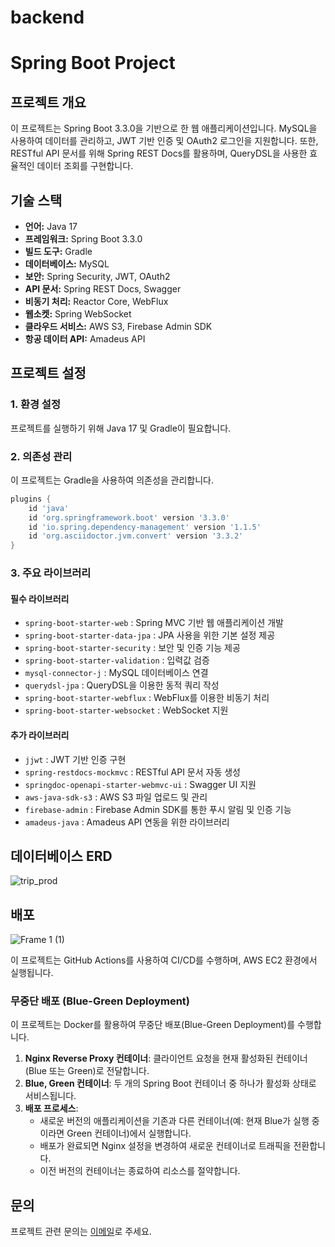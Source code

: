 # backend

# Spring Boot Project

## 프로젝트 개요
이 프로젝트는 Spring Boot 3.3.0을 기반으로 한 웹 애플리케이션입니다. MySQL을 사용하여 데이터를 관리하고, JWT 기반 인증 및 OAuth2 로그인을 지원합니다. 또한, RESTful API 문서를 위해 Spring REST Docs를 활용하며, QueryDSL을 사용한 효율적인 데이터 조회를 구현합니다.

## 기술 스택
- **언어:** Java 17
- **프레임워크:** Spring Boot 3.3.0
- **빌드 도구:** Gradle
- **데이터베이스:** MySQL
- **보안:** Spring Security, JWT, OAuth2
- **API 문서:** Spring REST Docs, Swagger
- **비동기 처리:** Reactor Core, WebFlux
- **웹소켓:** Spring WebSocket
- **클라우드 서비스:** AWS S3, Firebase Admin SDK
- **항공 데이터 API:** Amadeus API

## 프로젝트 설정
### 1. 환경 설정
프로젝트를 실행하기 위해 Java 17 및 Gradle이 필요합니다.

### 2. 의존성 관리
이 프로젝트는 Gradle을 사용하여 의존성을 관리합니다.

```gradle
plugins {
    id 'java'
    id 'org.springframework.boot' version '3.3.0'
    id 'io.spring.dependency-management' version '1.1.5'
    id 'org.asciidoctor.jvm.convert' version '3.3.2'
}
```

### 3. 주요 라이브러리
#### 필수 라이브러리
- `spring-boot-starter-web` : Spring MVC 기반 웹 애플리케이션 개발
- `spring-boot-starter-data-jpa` : JPA 사용을 위한 기본 설정 제공
- `spring-boot-starter-security` : 보안 및 인증 기능 제공
- `spring-boot-starter-validation` : 입력값 검증
- `mysql-connector-j` : MySQL 데이터베이스 연결
- `querydsl-jpa` : QueryDSL을 이용한 동적 쿼리 작성
- `spring-boot-starter-webflux` : WebFlux를 이용한 비동기 처리
- `spring-boot-starter-websocket` : WebSocket 지원

#### 추가 라이브러리
- `jjwt` : JWT 기반 인증 구현
- `spring-restdocs-mockmvc` : RESTful API 문서 자동 생성
- `springdoc-openapi-starter-webmvc-ui` : Swagger UI 지원
- `aws-java-sdk-s3` : AWS S3 파일 업로드 및 관리
- `firebase-admin` : Firebase Admin SDK를 통한 푸시 알림 및 인증 기능
- `amadeus-java` : Amadeus API 연동을 위한 라이브러리

## 데이터베이스 ERD

![trip_prod](https://github.com/user-attachments/assets/9e98ab42-e449-4724-a9a7-33d6cfbb2143)

## 배포

![Frame 1 (1)](https://github.com/user-attachments/assets/7786fc01-161b-4c73-a7c3-39ef1099d165)

이 프로젝트는 GitHub Actions를 사용하여 CI/CD를 수행하며, AWS EC2 환경에서 실행됩니다.

### 무중단 배포 (Blue-Green Deployment)
이 프로젝트는 Docker를 활용하여 무중단 배포(Blue-Green Deployment)를 수행합니다.

1. **Nginx Reverse Proxy 컨테이너**: 클라이언트 요청을 현재 활성화된 컨테이너(Blue 또는 Green)로 전달합니다.
2. **Blue, Green 컨테이너**: 두 개의 Spring Boot 컨테이너 중 하나가 활성화 상태로 서비스됩니다.
3. **배포 프로세스**:
   - 새로운 버전의 애플리케이션을 기존과 다른 컨테이너(예: 현재 Blue가 실행 중이라면 Green 컨테이너)에서 실행합니다.
   - 배포가 완료되면 Nginx 설정을 변경하여 새로운 컨테이너로 트래픽을 전환합니다.
   - 이전 버전의 컨테이너는 종료하여 리소스를 절약합니다.

## 문의
프로젝트 관련 문의는 [이메일](xogns2134@gmail.com)로 주세요.
